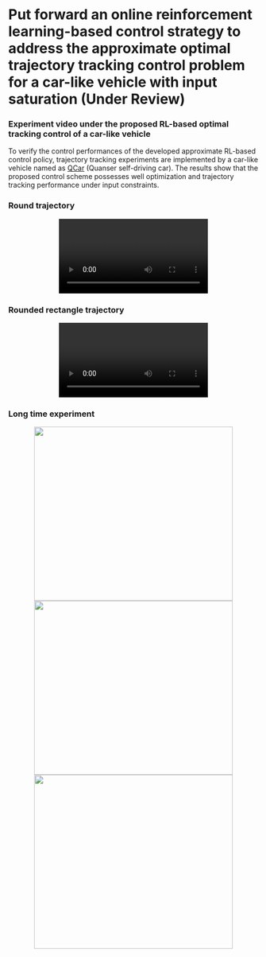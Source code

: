 # Put forward an online reinforcement learning-based control strategy to address the approximate optimal trajectory tracking control problem for a car-like vehicle with input saturation (Under Review)
### Experiment video under the proposed RL-based optimal tracking control of a car-like vehicle
To verify the control performances of the developed approximate RL-based control policy, trajectory tracking experiments are implemented by a car-like vehicle named as [QCar](https://www.quanser.com/products/qcar/) (Quanser self-driving car). The results show that the proposed control scheme possesses well optimization and trajectory tracking performance under input constraints.

### Round trajectory
<div align=center>
<video src="https://github.com/keepuself/RL-OC-QCar-2022/assets/16040172/606eed03-f6a8-473a-bde5-cb3677f01980"></video>
</div>

### Rounded rectangle trajectory
<div align=center>
<video src="https://github.com/keepuself/RL-OC-QCar-2022/assets/16040172/70496b1a-1fb9-477a-bb1e-497439ef1a09"></video>
</div>

### Long time experiment
<div align=center>
<img src="https://github.com/keepuself/RL-OC-QCar-2022/assets/16040172/6e7537cb-b777-4b1c-a63c-9d269212205b" width="400" height="350">
<img src="https://github.com/keepuself/RL-OC-QCar-2022/assets/16040172/8537a34f-000a-4aa1-b9a3-939b9aaff227" width="400" height="350">
<img src="https://github.com/keepuself/RL-OC-QCar-2022/assets/16040172/658690bd-cd02-4e6d-8df2-eaaf13969914" width="400" height="350">  
</div>



